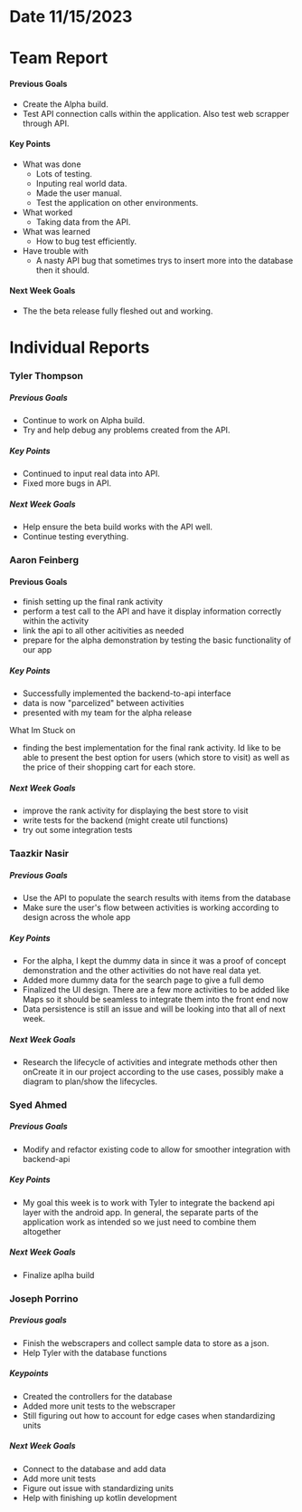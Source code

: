# Date 11/15/2023
# Team Report

#### Previous Goals
- Create the Alpha build.
- Test API connection calls within the application. Also test web scrapper through API.
#### Key Points
- What was done
  - Lots of testing.
  - Inputing real world data.
  - Made the user manual.
  - Test the application on other environments.
- What worked
  - Taking data from the API.
- What was learned
  - How to bug test efficiently.
- Have trouble with
  - A nasty API bug that sometimes trys to insert more into the database then it should.

#### Next Week Goals
- The the beta release fully fleshed out and working.


# Individual Reports

### Tyler Thompson
##### Previous Goals
- Continue to work on Alpha build.
- Try and help debug any problems created from the API.
##### Key Points
- Continued to input real data into API.
- Fixed more bugs in API.
##### Next Week Goals
- Help ensure the beta build works with the API well.
- Continue testing everything.
  
### Aaron Feinberg
#### Previous Goals
- finish setting up the final rank activity
- perform a test call to the API and have it display information correctly within the activity
- link the api to all other acitivities as needed
- prepare for the alpha demonstration by testing the basic functionality of our app 
  
##### Key Points
- Successfully implemented the backend-to-api interface
- data is now "parcelized" between activities
- presented with my team for the alpha release

What Im Stuck on
- finding the best implementation for the final rank activity. Id like to be able to present the best option for users (which store to visit) as well as the price of their shopping cart for each store. 

##### Next Week Goals
- improve the rank activity for displaying the best store to visit
- write tests for the backend (might create util functions)
- try out some integration tests 

### Taazkir Nasir
##### Previous Goals
- Use the API to populate the search results with items from the database 
- Make sure the user's flow between activities is working according to design across the whole app

##### Key Points
- For the alpha, I kept the dummy data in since it was a proof of concept demonstration and the other activities do not have real data yet. 
- Added more dummy data for the search page to give a full demo
- Finalized the UI design. There are a few more activities to be added like Maps so it should be seamless to integrate them into the front end now
- Data persistence is still an issue and will be looking into that all of next week.
##### Next Week Goals
- Research the lifecycle of activities and integrate methods other then onCreate it in our project according to the use cases, possibly make a diagram to plan/show the lifecycles.

### Syed Ahmed
##### Previous Goals
- Modify and refactor existing code to allow for smoother integration with backend-api

##### Key Points
- My goal this week is to work with Tyler to integrate the backend api layer with the android app. In general, the separate parts of the application work as intended so we just need to combine them altogether

##### Next Week Goals
- Finalize aplha build

### Joseph Porrino
##### Previous goals
- Finish the webscrapers and collect sample data to store as a json.
- Help Tyler with the database functions
##### Keypoints
- Created the controllers for the database
- Added more unit tests to the webscraper
- Still figuring out how to account for edge cases when standardizing units
##### Next Week Goals
- Connect to the database and add data
- Add more unit tests
- Figure out issue with standardizing units
- Help with finishing up kotlin development
